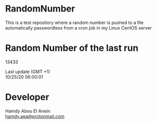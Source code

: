# RandomNumber    
This is a test repository where a random number is pushed to a file automatically passwordless from a cron job in my Linux CentOS server    
# Random Number of the last run   
13433
      
Last update (GMT +1)    
10/25/20 06:00:01
# Developer    
Hamdy Abou El Anein   
hamdy.aea@protonmail.com
